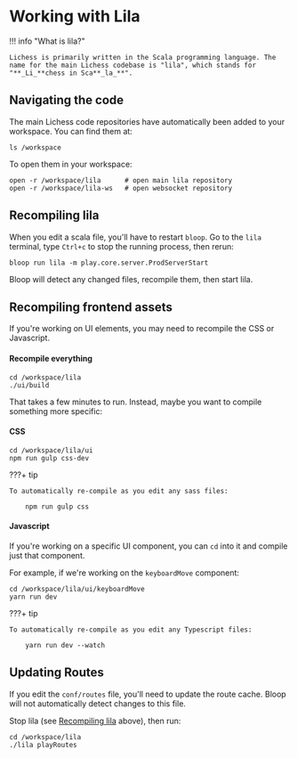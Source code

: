 # Working with Lila

!!! info "What is lila?"

    Lichess is primarily written in the Scala programming language. The name for the main Lichess codebase is "lila", which stands for "**_Li_**chess in Sca**_la_**".

## Navigating the code

The main Lichess code repositories have automatically been added to your workspace. You can find them at:

    ls /workspace

To open them in your workspace:

    open -r /workspace/lila      # open main lila repository
    open -r /workspace/lila-ws   # open websocket repository

## Recompiling lila

When you edit a scala file, you'll have to restart `bloop`. Go to the `lila` terminal, type `Ctrl+c` to stop the running process, then rerun:

    bloop run lila -m play.core.server.ProdServerStart

Bloop will detect any changed files, recompile them, then start lila.

## Recompiling frontend assets

If you're working on UI elements, you may need to recompile the CSS or Javascript.

#### Recompile everything

    cd /workspace/lila
    ./ui/build

That takes a few minutes to run. Instead, maybe you want to compile something more specific:

#### CSS

    cd /workspace/lila/ui
    npm run gulp css-dev

???+ tip

    To automatically re-compile as you edit any sass files:

        npm run gulp css

#### Javascript

If you're working on a specific UI component, you can `cd` into it and compile just that component.

For example, if we're working on the `keyboardMove` component:

    cd /workspace/lila/ui/keyboardMove
    yarn run dev

???+ tip

    To automatically re-compile as you edit any Typescript files:

        yarn run dev --watch

## Updating Routes

If you edit the `conf/routes` file, you'll need to update the route cache. Bloop will not automatically detect changes to this file.

Stop lila (see [Recompiling lila](#recompiling-lila) above), then run:

    cd /workspace/lila
    ./lila playRoutes
